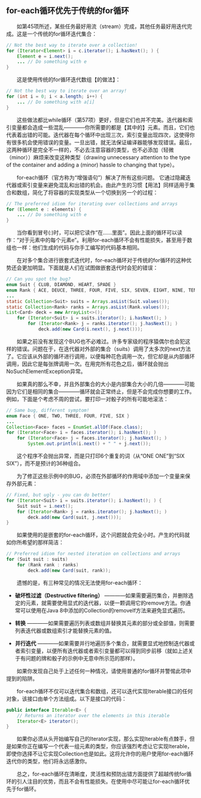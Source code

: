 ## for-each循环优先于传统的for循环

&emsp;&emsp;如第45项所述，某些任务最好用流（stream）完成，其他任务最好用迭代完成。这是一个传统的for循环迭代集合：

```java
// Not the best way to iterate over a collection!
for (Iterator<Element> i = c.iterator(); i.hasNext(); ) {
    Element e = i.next();
    ... // Do something with e
}
```

&emsp;&emsp;这是使用传统的for循环迭代数组【的做法】：

```java
// Not the best way to iterate over an array!
for (int i = 0; i < a.length; i++) {
    ... // Do something with a[i]
}
```

&emsp;&emsp;这些做法都比while循环（第57项）更好，但是它们也并不完美。迭代器和索引变量都会造成一些混乱————你所需要的都是【其中的】元素。而且，它们也代表着出错的可能。迭代器在每个循环中出现三次，索引变量出现四次，这使得你有很多机会使用错误的变量。一旦出错，就无法保证编译器能够发现错误。最后，这两种循环是完全不一样的，不必去注意容器的类型，也不必添加（轻微（minor））麻烦来改变这种类型（drawing unnecessary attention to the type of the container and adding a (minor) hassle to changing that type）。

&emsp;&emsp;for-each循环（官方称为“增强语句”）解决了所有这些问题。 它通过隐藏迭代器或索引变量来避免混乱和出错的机会。由此产生的习惯【用法】同样适用于集合和数组，简化了将容器的实现类型从一个切换到另一个的过程：

```java
// The preferred idiom for iterating over collections and arrays
for (Element e : elements) {
    ... // Do something with e
}
```

&emsp;&emsp;当你看到冒号(:)时，可以把它读作“在……里面”。因此上面的循环可以读作：“对于元素中的每个元素e”。利用for-each循环不会有性能损失，甚至用于数组也一样：他们生成的代码与你手工编写的代码基本相同。

&emsp;&emsp;在对多个集合进行嵌套式迭代时，for-each循环对于传统的for循环的这种优势还会更加明显。下面就是人们在试图做嵌套迭代时会犯的错误：

```java
// Can you spot the bug?
enum Suit { CLUB, DIAMOND, HEART, SPADE }
enum Rank { ACE, DEUCE, THREE, FOUR, FIVE, SIX, SEVEN, EIGHT, NINE, TEN, JACK, QUEEN, KING }
...
static Collection<Suit> suits = Arrays.asList(Suit.values());
static Collection<Rank> ranks = Arrays.asList(Rank.values());
List<Card> deck = new ArrayList<>();
    for (Iterator<Suit> i = suits.iterator(); i.hasNext(); )
        for (Iterator<Rank> j = ranks.iterator(); j.hasNext(); )
            deck.add(new Card(i.next(), j.next()));
```

&emsp;&emsp;如果之前没有发现这个BUG也不必难过。许多专家级的程序猿偶尔也会犯这样的错误。问题在于，在迭代器对外部的集合（suits）调用了太多次的next方法了。它应该从外部的循环进行调用，以便每种花色调用一次，但它却是从内部循环调用，因此它是每张牌调用一次。在用完所有花色之后，循环就会抛出NoSuchElementException异常。

&emsp;&emsp;如果真的那么不幸，并且外部集合的大小是内部集合大小的几倍————可能因为它们是相同的集合————循环就会正常终止，但是不会完成你想要的工作。例如，下面是个考虑不周的尝试，要打印一对骰子的所有可能地滚法：

```java
// Same bug, different symptom!
enum Face { ONE, TWO, THREE, FOUR, FIVE, SIX }
...
Collection<Face> faces = EnumSet.allOf(Face.class);
for (Iterator<Face> i = faces.iterator(); i.hasNext(); )
    for (Iterator<Face> j = faces.iterator(); j.hasNext(); )
        System.out.println(i.next() + " " + j.next());
```

&emsp;&emsp;这个程序不会抛出异常，而是只打印6个重复的词（从“ONE ONE”到“SIX SIX”），而不是预计的36种组合。

&emsp;&emsp;为了修正这些示例中的BUG，必须在外部循环的作用域中添加一个变量来保存外部元素：

```java
// Fixed, but ugly - you can do better!
for (Iterator<Suit> i = suits.iterator(); i.hasNext(); ) {
    Suit suit = i.next();
    for (Iterator<Rank> j = ranks.iterator(); j.hasNext(); )
        deck.add(new Card(suit, j.next()));
}
```

&emsp;&emsp;如果使用的是嵌套的for-each循环，这个问题就会完全小时。产生的代码就如你所希望的那样简洁：

```java
// Preferred idiom for nested iteration on collections and arrays
for (Suit suit : suits)
    for (Rank rank : ranks)
        deck.add(new Card(suit, rank));
```

&emsp;&emsp;遗憾的是，有三种常见的情况无法使用for-each循环：

- **破坏性过滤（Destructive filtering）** ————如果需要遍历集合，并删除选定的元素，就需要使用显式的迭代器，以便一颗调用它的remove方法。你通常可以使用在Java 8中添加的Collection的removeIf方法来避免显式遍历。

- **转换** ————如果需要遍历列表或数组并替换其元素的部分或全部值，则需要列表迭代器或数组索引才能替换元素的值。

- **并行迭代** ————如果需要并行地遍历多个集合，就需要显式地控制迭代器或者索引变量，以便所有迭代器或者索引变量都可以得到同步前移（就如上述关于有问题的牌和骰子的示例中无意中所示范的那样）。

&emsp;&emsp;如果你发现自己处于上述任何一种情况，请使用普通的for循环并警惕此项中提到的陷阱。

&emsp;&emsp;for-each循环不仅可以迭代集合和数组，还可以迭代实现Iterable接口的任何对象，该接口由单个方法组成。以下是接口的代码：

```java
public interface Iterable<E> {
    // Returns an iterator over the elements in this iterable
    Iterator<E> iterator();
}
```

&emsp;&emsp;如果你必须从头开始编写自己的Iterator实现，那么实现Iterable有点棘手，但是如果你正在编写一个代表一组元素的类型，你应该强烈考虑让它实现Iterable，即使你选择不让它实现Collection也是如此。这将允许你的用户使用for-each循环迭代你的类型，他们将永远感激你。

&emsp;&emsp;总之，for-each循环在清晰度，灵活性和预防出错方面提供了超越传统for循环的引人注目的优势，而且不会有性能损失。在使用中尽可能让for-each循环优先于for循环。